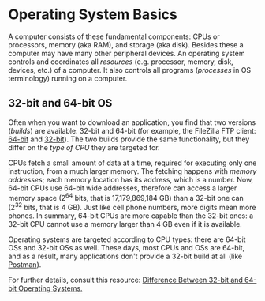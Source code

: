 # Operating System Basics

A computer consists of these fundamental components: CPUs or processors, memory (aka RAM), and storage (aka disk). Besides these a computer may have many other peripheral devices. An operating system controls and coordinates all _resources_ (e.g. processor, memory, disk, devices, etc.) of a computer. It also controls all programs (_processes_ in OS terminology) running on a computer.

## 32-bit and 64-bit OS

Often when you want to download an application, you find that two versions (_builds_) are available: 32-bit and 64-bit (for example, the FileZilla FTP client: [64-bit](https://filezilla-project.org/download.php) and [32-bit](https://filezilla-project.org/download.php?platform=win32)). The two builds provide the same functionality, but they differ on the _type of CPU_ they are targeted for.

CPUs fetch a small amount of data at a time, required for executing only one instruction, from a much larger memory. The fetching happens with _memory addresses_; each memory location has its address, which is a number. Now, 64-bit CPUs use 64-bit wide addresses, therefore can access a larger memory space (2<sup>64</sup> bits, that is 17,179,869,184 GB) than a 32-bit one can (2<sup>32</sup> bits, that is 4 GB). Just like cell phone numbers, more digits mean more phones. In summary, 64-bit CPUs are more capable than the 32-bit ones: a 32-bit CPU cannot use a memory larger than 4 GB even if it is available.

Operating systems are targeted according to CPU types: there are 64-bit OSs and 32-bit OSs as well. These days, most CPUs and OSs are 64-bit, and as a result, many applications don't provide a 32-bit build at all (like [Postman](https://www.postman.com/downloads/)).

For further details, consult this resource: [Difference Between 32-bit and 64-bit Operating Systems.](https://www.geeksforgeeks.org/32-bit-vs-64-bit-operating-systems/)
